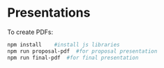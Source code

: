 # Presentations

To create PDFs:

```bash
npm install    #install js libraries
npm run proposal-pdf  #for proposal presentation
npm run final-pdf  #for final presentation
```
